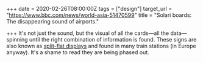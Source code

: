 +++
date = 2020-02-26T08:00:00Z
tags = ["design"]
target_url = "https://www.bbc.com/news/world-asia-51470599"
title = "Solari boards: The disappearing sound of airports."

+++
It's not just the sound, but the visual of all the cards—all the data—spinning until the right combination of information is found. These signs are also known as [split-flat displays](https://en.wikipedia.org/wiki/Split-flap_display "Wikipedia entry for split-flat displays") and found in many train stations (in Europe anyway). It's a shame to read they are being phased out.